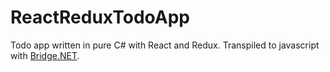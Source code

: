# ReactReduxTodoApp
Todo app written in pure C# with React and Redux. Transpiled to javascript with [Bridge.NET](https://github.com/bridgedotnet/Bridge/).

